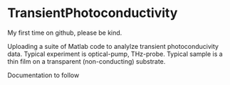 # TransientPhotoconductivity

My first time on github, please be kind.

Uploading a suite of Matlab code to analylze transient photoconducivity data. Typical experiment is optical-pump, THz-probe. Typical sample is a thin film on a transparent (non-conducting) substrate. 

Documentation to follow

